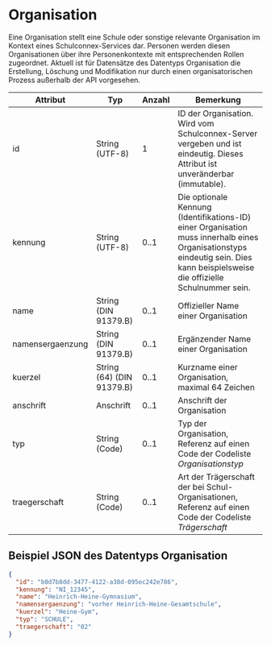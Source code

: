 # Organisation

Eine Organisation stellt eine Schule oder sonstige relevante Organisation im Kontext eines
Schulconnex-Services dar. Personen werden diesen Organisationen über ihre Personenkontexte mit
entsprechenden Rollen zugeordnet. Aktuell ist für Datensätze des Datentyps Organisation die Erstellung,
Löschung und Modifikation nur durch einen organisatorischen Prozess außerhalb der API vorgesehen.

Attribut | Typ | Anzahl | Bemerkung
--- | --- | --- | ---
id | String (UTF-8) | 1 | ID der Organisation. Wird vom Schulconnex-Server vergeben und ist eindeutig. Dieses Attribut ist unveränderbar (immutable).
kennung | String (UTF-8) | 0..1 | Die optionale Kennung (Identifikations-ID) einer Organisation muss innerhalb eines Organisationstyps eindeutig sein. Dies kann beispielsweise die offizielle Schulnummer sein.
name | String (DIN 91379.B) | 0..1 | Offizieller Name einer Organisation
namensergaenzung | String (DIN 91379.B) | 0..1 | Ergänzender Name einer Organisation
kuerzel | String (64) (DIN 91379.B) | 0..1 | Kurzname einer Organisation, maximal 64 Zeichen
anschrift | Anschrift | 0..1 | Anschrift der Organisation
typ | String (Code) | 0..1 | Typ der Organisation, Referenz auf einen Code der Codeliste *Organisationstyp*
traegerschaft | String (Code) | 0..1 | Art der Trägerschaft der bei Schul-Organisationen,  Referenz auf einen Code der Codeliste *Trägerschaft*

## Beispiel JSON des Datentyps Organisation

```json
{
  "id": "b0d7b0dd-3477-4122-a38d-095ec242e786",
  "kennung": "NI_12345",
  "name": "Heinrich-Heine-Gymnasium",
  "namensergaenzung": "vorher Heinrich-Heine-Gesamtschule",
  "kuerzel": "Heine-Gym",
  "typ": "SCHULE",
  "traegerschaft": "02"
}
```
